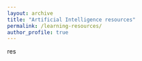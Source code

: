 ```yaml
---
layout: archive
title: "Artificial Intelligence resources"
permalink: /learning-resources/
author_profile: true  
---
```


res

